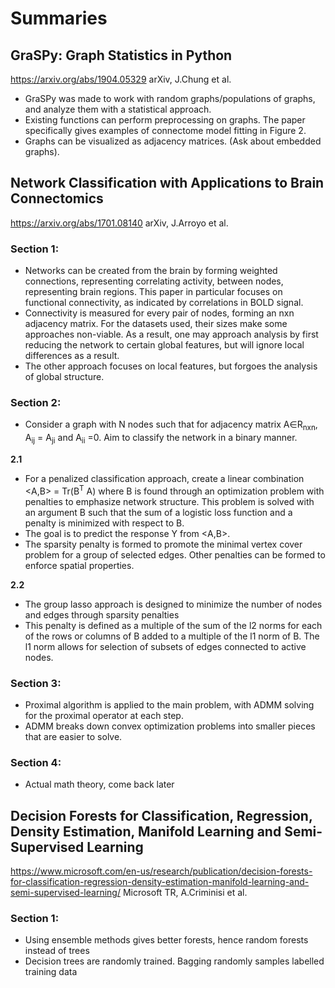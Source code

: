# Summaries

## GraSPy: Graph Statistics in Python
https://arxiv.org/abs/1904.05329 arXiv, J.Chung et al.

- GraSPy was made to work with random graphs/populations of graphs, and analyze them with a statistical approach.
- Existing functions can perform preprocessing on graphs. The paper specifically gives examples of connectome model fitting in Figure 2.
- Graphs can be visualized as adjacency matrices. (Ask about
embedded graphs).


## Network Classification with Applications to Brain Connectomics
https://arxiv.org/abs/1701.08140 arXiv, J.Arroyo et al.

### Section 1:
- Networks can be created from the brain by forming weighted connections, representing correlating activity,  between nodes, representing brain regions. This paper in particular focuses on functional connectivity, as indicated by correlations in BOLD signal.
- Connectivity is measured for every pair of nodes, forming an nxn adjacency matrix. For the datasets used,  their sizes make some approaches non-viable. As a result, one may approach analysis by first reducing the network to certain global features, but will ignore local differences as a result.
- The other approach focuses on local features, but forgoes the analysis of global structure.

### Section 2:
- Consider a graph with N nodes such that for adjacency matrix A∈R<sub>nxn</sub>, A<sub>ij</sub> = A<sub>ji</sub> and A<sub>ii</sub> =0. Aim to classify
the network in a binary manner.

**2.1**
- For a penalized classification approach, create a linear combination <A,B> = Tr(B<sup>T</sup> A) where B is found through an optimization problem with penalties to emphasize network structure. This problem is solved with an argument B such that the sum of a logistic loss function and a penalty is minimized with respect to B.
- The goal is to predict the response Y from <A,B>.
- The sparsity penalty is formed to promote the minimal vertex cover problem for a group of selected edges. Other penalties can be formed to enforce spatial properties.

**2.2**
- The group lasso approach is designed to minimize the number of nodes and edges through sparsity penalties
- This penalty is defined as a multiple of the sum of the l2 norms for each of the rows or columns of B added to a multiple of the l1 norm of B. The l1 norm allows for selection of subsets of edges connected to active nodes.

### Section 3:
- Proximal algorithm is applied to the main problem, with ADMM solving for the proximal operator at each step.
- ADMM breaks down convex optimization problems into smaller pieces that are easier to solve.

### Section 4:
- Actual math theory, come back later

## Decision Forests for Classification, Regression, Density Estimation, Manifold Learning and Semi-Supervised Learning
https://www.microsoft.com/en-us/research/publication/decision-forests-for-classification-regression-density-estimation-manifold-learning-and-semi-supervised-learning/ Microsoft TR, A.Criminisi et al.

### Section 1:
- Using ensemble methods gives better forests, hence random forests instead of trees
- Decision trees are randomly trained. Bagging randomly samples labelled training data
